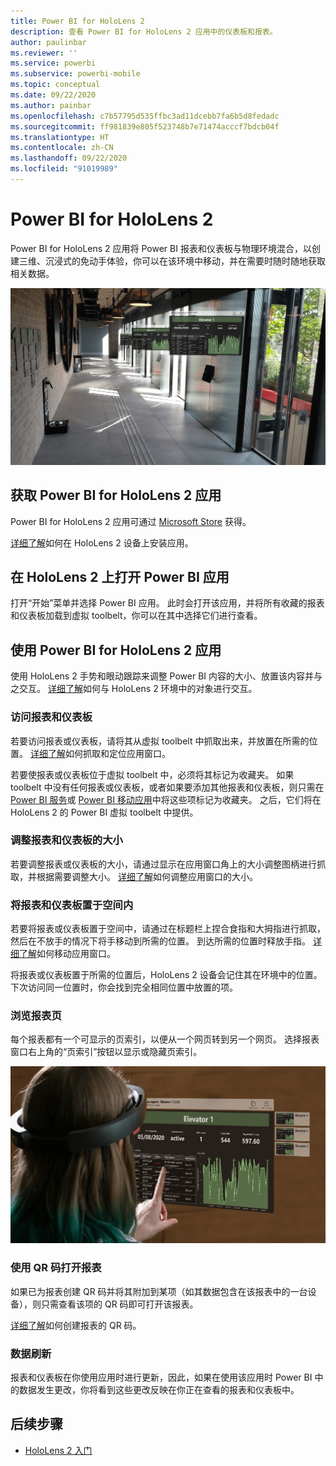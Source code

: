 ```yaml
---
title: Power BI for HoloLens 2
description: 查看 Power BI for HoloLens 2 应用中的仪表板和报表。
author: paulinbar
ms.reviewer: ''
ms.service: powerbi
ms.subservice: powerbi-mobile
ms.topic: conceptual
ms.date: 09/22/2020
ms.author: painbar
ms.openlocfilehash: c7b57795d535ffbc3ad11dcebb7fa6b5d8fedadc
ms.sourcegitcommit: ff981839e805f523748b7e71474acccf7bdcb04f
ms.translationtype: HT
ms.contentlocale: zh-CN
ms.lasthandoff: 09/22/2020
ms.locfileid: "91019989"
---
```

# <a name="power-bi-for-hololens-2"></a>Power BI for HoloLens 2
Power BI for HoloLens 2 应用将 Power BI 报表和仪表板与物理环境混合，以创建三维、沉浸式的免动手体验，你可以在该环境中移动，并在需要时随时随地获取相关数据。

![显示浮动 Power BI 报表的 HoloLens 2 中的图像。](media/mobile-hololens2-app/power-bi-hololens2-floating-reports.png)

## <a name="get-the-power-bi-app-for-hololens-2"></a>获取 Power BI for HoloLens 2 应用 

Power BI for HoloLens 2 应用可通过 [Microsoft Store](https://go.microsoft.com/fwlink/?linkid=526478) 获得。

[详细了解](https://docs.microsoft.com/hololens/holographic-store-apps)如何在 HoloLens 2 设备上安装应用。

## <a name="open-the-power-bi-app-on-your-hololens-2"></a>在 HoloLens 2 上打开 Power BI 应用

打开“开始”菜单并选择 Power BI 应用。 此时会打开该应用，并将所有收藏的报表和仪表板加载到虚拟 toolbelt，你可以在其中选择它们进行查看。

## <a name="using-the-power-bi-app-for-hololens-2"></a>使用 Power BI for HoloLens 2 应用

使用 HoloLens 2 手势和眼动跟踪来调整 Power BI 内容的大小、放置该内容并与之交互。 [详细了解](https://docs.microsoft.com/hololens/hololens2-basic-usage)如何与 HoloLens 2 环境中的对象进行交互。

### <a name="access-reports-and-dashboards"></a>访问报表和仪表板

若要访问报表或仪表板，请将其从虚拟 toolbelt 中抓取出来，并放置在所需的位置。 [详细了解](https://docs.microsoft.com/hololens/hololens2-basic-usage#moving-holograms)如何抓取和定位应用窗口。

若要使报表或仪表板位于虚拟 toolbelt 中，必须将其标记为收藏夹。 如果 toolbelt 中没有任何报表或仪表板，或者如果要添加其他报表和仪表板，则只需在 [Power BI 服务](../end-user-favorite.md)或 [Power BI 移动应用](mobile-apps-favorites.md)中将这些项标记为收藏夹。 之后，它们将在 HoloLens 2 的 Power BI 虚拟 toolbelt 中提供。

### <a name="resize-reports-and-dashboards"></a>调整报表和仪表板的大小

若要调整报表或仪表板的大小，请通过显示在应用窗口角上的大小调整图柄进行抓取，并根据需要调整大小。 [详细了解](https://docs.microsoft.com/hololens/hololens2-basic-usage#resizing-holograms)如何调整应用窗口的大小。

### <a name="position-reports-and-dashboards-in-space"></a>将报表和仪表板置于空间内

若要将报表或仪表板置于空间中，请通过在标题栏上捏合食指和大拇指进行抓取，然后在不放手的情况下将手移动到所需的位置。 到达所需的位置时释放手指。 [详细了解](https://docs.microsoft.com/hololens/hololens2-basic-usage#moving-holograms)如何移动应用窗口。

将报表或仪表板置于所需的位置后，HoloLens 2 设备会记住其在环境中的位置。 下次访问同一位置时，你会找到完全相同位置中放置的项。

### <a name="browse-report-pages"></a>浏览报表页

每个报表都有一个可显示的页索引，以便从一个网页转到另一个网页。 选择报表窗口右上角的“页索引”按钮以显示或隐藏页索引。

![显示 Power B I for HoloLens 2 中的报表页索引的图像](media/mobile-hololens2-app/power-bi-hololens2-browse-report-pages.png)

### <a name="open-reports-with-qr-codes"></a>使用 QR 码打开报表

如果已为报表创建 QR 码并将其附加到某项（如其数据包含在该报表中的一台设备），则只需查看该项的 QR 码即可打开该报表。

[详细了解](https://docs.microsoft.com/power-bi/create-reports/service-create-qr-code-for-report)如何创建报表的 QR 码。

### <a name="data-refresh"></a>数据刷新

报表和仪表板在你使用应用时进行更新，因此，如果在使用该应用时 Power BI 中的数据发生更改，你将看到这些更改反映在你正在查看的报表和仪表板中。

## <a name="next-steps"></a>后续步骤

* [HoloLens 2 入门](https://docs.microsoft.com/hololens/hololens2-basic-usage)